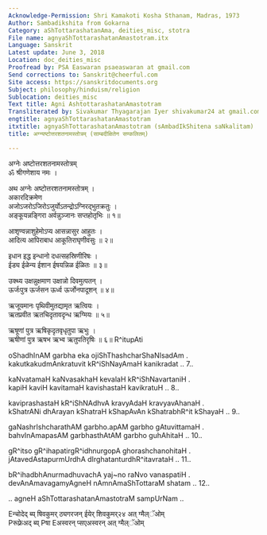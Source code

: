 ```yaml
---
Acknowledge-Permission: Shri Kamakoti Kosha Sthanam, Madras, 1973
Author: Sambadikshita from Gokarna
Category: aShTottarashatanAma, deities_misc, stotra
File name: agnyaShTottarashatanAmastotram.itx
Language: Sanskrit
Latest update: June 3, 2018
Location: doc_deities_misc
Proofread by: PSA Easwaran psaeaswaran at gmail.com
Send corrections to: Sanskrit@cheerful.com
Site access: https://sanskritdocuments.org
Subject: philosophy/hinduism/religion
Sublocation: deities_misc
Text title: Agni AshtottarashatanAmastotram
Transliterated by: Sivakumar Thyagarajan Iyer shivakumar24 at gmail.com
engtitle: agnyaShTottarashatanAmastotram
itxtitle: agnyaShTottarashatanAmastotram (sAmbadIkShitena saNkalitam)
title: अग्न्यष्टोत्तरशतनामस्तोत्रम् (साम्बदीक्षितेन सण्कलितम्)

---
```

  
 अग्नेः अष्टोत्तरशतनामस्तोत्रम्   
ॐ श्रीगणेशाय नमः ।  
  
अथ अग्नेः अष्टोत्तरशतनामस्तोत्रम् ।  
           अकारदिक्रमेण  
अजोऽजरोऽजिरोऽजुर्योऽतन्द्रोऽग्निरद्भुतक्रतुः ।  
अङ्कूयन्नङ्गिरा अर्वन्नुञ्जानः सप्तहोतृभिः ॥ १॥  
  
आशृण्वन्नाशुहेमोऽप्य आसन्नासुर आहुतः ।  
आदित्य आपिराबाध आकूतिराघृणीवसुः ॥ २॥  
  
इधान इद्ध इन्धानो दधत्सहस्रिणीरिषः ।  
ईड्य ईळेन्य ईशान ईषयन्निळ ईळितः ॥ ३॥  
  
उक्थ्य उक्षन्नुक्षमाण उक्षान्नो दिवमुत्पतन् ।  
ऊर्जःपुत्र ऊर्जसन ऊर्ध्व ऊर्जोनपादूशन् ॥ ४॥  
  
ऋजूयमानः पृथिवीमुतद्यामृत ऋत्वियः ।  
ऋतप्रवीत ऋतचिदृतावदृन्ध ऋग्मियः ॥ ५॥  
  
ऋषूणां पुत्र ऋषिकृदृतवृधृतुपा ऋभुः ।  
ऋषीणां पुत्र ऋषभ ऋभ्व ऋतुपतिरृषिः ॥ ६॥  R^itupAti  
  
oShadhInAM garbha eka ojiShThashcharShaNIsadAm .  
kakutkakudmAnkratuvit kR^iShNayAmaH kanikradat .. 7..  
  
kaNvatamaH kaNvasakhaH kevalaH kR^iShNavartaniH .  
kapiH kaviH kavitamaH kavishastaH kavikratuH .. 8..  
  
kaviprashastaH kR^iShNAdhvA kravyAdaH kravyavAhanaH .  
kShatrANi dhArayan kShatraH kShapAvAn kShatrabhR^it kShayaH .. 9..  
  
gaNashrIshcharathAM garbho.apAM garbho gAtuvittamaH .  
bahvInAmapasAM garbhasthAtAM garbho guhAhitaH .. 10..  
  
gR^itso gR^ihapatirgR^idhnurgopA ghorashchanohitaH .  
jAtavedAstapurmUrdhA dIrghatanturdhR^itavrataH .. 11..  
  
bR^ihadbhAnurmadhuvachA yaj~no raNvo vanaspatiH .  
devAnAmavagamyAgneH nAmnAmaShTottaraM shatam .. 12..  
  
.. agneH aShTottarashatanAmastotraM sampUrNam ..  
  
  
Eन्चोदेद् ब्य् षिवकुमर् ठ्यगरजन् ईयेर् शिवकुमर्२४ अत् ग्मैल्ॅओम्  
Pरूफ़्रेअद् ब्य् Pषा Eअस्वरन् प्सएअस्वरन् अत् ग्मैल्ॅओम्  
  
